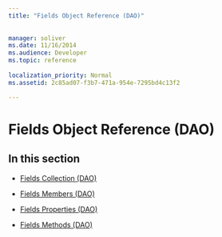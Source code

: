 ```yaml
---
title: "Fields Object Reference (DAO)"
 
 
manager: soliver
ms.date: 11/16/2014
ms.audience: Developer
ms.topic: reference
  
localization_priority: Normal
ms.assetid: 2c85ad07-f3b7-471a-954e-7295bd4c13f2

---
```


# Fields Object Reference (DAO)

## In this section

- [Fields Collection (DAO)](fields-collection-dao.md)
    
- [Fields Members (DAO)](fields-members-dao.md)
    
- [Fields Properties (DAO)](fields-properties-dao.md)
    
- [Fields Methods (DAO)](fields-methods-dao.md)
    

